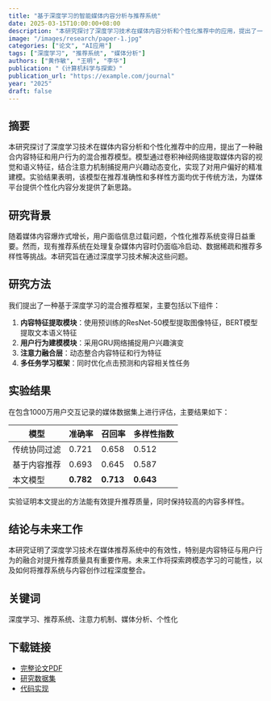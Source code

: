 ```yaml
---
title: "基于深度学习的智能媒体内容分析与推荐系统"
date: 2025-03-15T10:00:00+08:00
description: "本研究探讨了深度学习技术在媒体内容分析和个性化推荐中的应用，提出了一种融合内容特征和用户行为的混合推荐模型。"
image: "/images/research/paper-1.jpg"
categories: ["论文", "AI应用"]
tags: ["深度学习", "推荐系统", "媒体分析"]
authors: ["黄作敏", "王明", "李华"]
publication: "《计算机科学与探索》"
publication_url: "https://example.com/journal"
year: "2025"
draft: false
---
```


## 摘要

本研究探讨了深度学习技术在媒体内容分析和个性化推荐中的应用，提出了一种融合内容特征和用户行为的混合推荐模型。模型通过卷积神经网络提取媒体内容的视觉和语义特征，结合注意力机制捕捉用户兴趣动态变化，实现了对用户偏好的精准建模。实验结果表明，该模型在推荐准确性和多样性方面均优于传统方法，为媒体平台提供个性化内容分发提供了新思路。

## 研究背景

随着媒体内容爆炸式增长，用户面临信息过载问题，个性化推荐系统变得日益重要。然而，现有推荐系统在处理复杂媒体内容时仍面临冷启动、数据稀疏和推荐多样性等挑战。本研究旨在通过深度学习技术解决这些问题。

## 研究方法

我们提出了一种基于深度学习的混合推荐框架，主要包括以下组件：

1. **内容特征提取模块**：使用预训练的ResNet-50模型提取图像特征，BERT模型提取文本语义特征
2. **用户行为建模模块**：采用GRU网络捕捉用户兴趣演变
3. **注意力融合层**：动态整合内容特征和行为特征
4. **多任务学习框架**：同时优化点击预测和内容相关性任务

## 实验结果

在包含1000万用户交互记录的媒体数据集上进行评估，主要结果如下：

| 模型 | 准确率 | 召回率 | 多样性指数 |
|-----|-------|-------|----------|
| 传统协同过滤 | 0.721 | 0.658 | 0.512 |
| 基于内容推荐 | 0.693 | 0.645 | 0.587 |
| 本文模型 | **0.782** | **0.713** | **0.643** |

实验证明本文提出的方法能有效提升推荐质量，同时保持较高的内容多样性。

## 结论与未来工作

本研究证明了深度学习技术在媒体推荐系统中的有效性，特别是内容特征与用户行为的融合对提升推荐质量具有重要作用。未来工作将探索跨模态学习的可能性，以及如何将推荐系统与内容创作过程深度整合。

## 关键词

深度学习、推荐系统、注意力机制、媒体分析、个性化

## 下载链接

- [完整论文PDF](https://example.com/papers/2025/deep-learning-media-recommendation.pdf)
- [研究数据集](https://example.com/datasets/media-analytics)
- [代码实现](https://github.com/username/media-recommendation) 